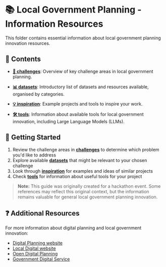 # 📚 Local Government Planning - Information Resources

This folder contains essential information about local government planning innovation resources.

## 📁 Contents

- **[🎯 challenges](challenges.md)**: Overview of key challenge areas in local government planning.

- **[📊 datasets](datasets.md)**: Introductory list of datasets and resources available, organised by categories.

- **[💡 inspiration](inspiration.md)**: Example projects and tools to inspire your work.

- **[🛠️ tools](tools.md)**: Information about available tools for local government innovation, including Large Language Models (LLMs).

## 🚀 Getting Started

1. Review the challenge areas in **[challenges](challenges.md)** to determine which problem you'd like to address
2. Explore available **[datasets](datasets.md)** that might be relevant to your chosen challenge
3. Look through **[inspiration](inspiration.md)** for examples and ideas of similar projects
4. Check **[tools](tools.md)** for information about useful tools for your project

> **Note:** This guide was originally created for a hackathon event. Some references may reflect this original context, but the information remains valuable for general local government planning innovation.

## ❓ Additional Resources

For more information about digital planning and local government innovation:

- [Digital Planning website](https://www.planning.data.gov.uk/)
- [Local Digital website](https://www.localdigital.gov.uk/)
- [Open Digital Planning](https://opendigitalplanning.org/)
- [Government Digital Service](https://www.gov.uk/government/organisations/government-digital-service)
